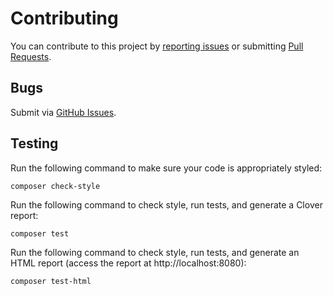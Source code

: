 # Contributing
You can contribute to this project by [reporting issues](https://github.com/guillermoandrae/coronavirus-reporter/issues) or submitting [Pull Requests](https://github.com/guillermoandrae/coronavirus-reporter/pulls).

## Bugs
Submit via [GitHub Issues](https://github.com/guillermoandrae/coronavirus-reporter/issues).

## Testing
Run the following command to make sure your code is appropriately styled:
```shell script
composer check-style
```

Run the following command to check style, run tests, and generate a Clover report:
```shell script
composer test
```

Run the following command to check style, run tests, and generate an HTML report (access the report at http://localhost:8080):
```shell script
composer test-html
```